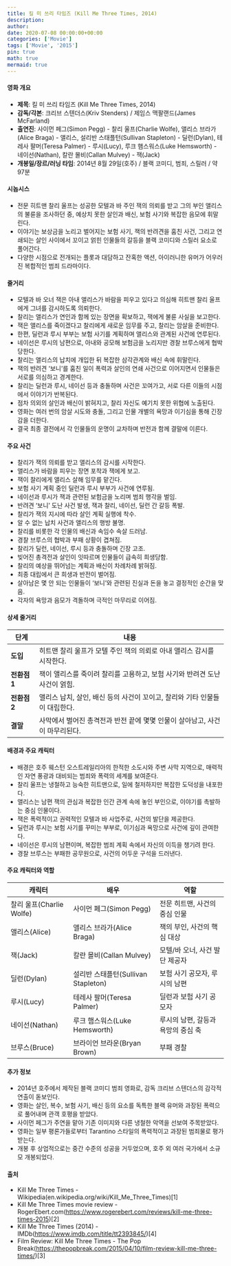 ```yaml
---
title: 킬 미 쓰리 타임즈 (Kill Me Three Times, 2014)
description: 
author: 
date: 2020-07-08 00:00:00+00:00
categories: ['Movie']
tags: ['Movie', '2015']
pin: true
math: true
mermaid: true
---
```

#### 영화 개요

- **제목**: 킬 미 쓰리 타임즈 (Kill Me Three Times, 2014)  
- **감독/각본**: 크리브 스텐더스(Kriv Stenders) / 제임스 맥팔랜드(James McFarland)  
- **출연진**: 사이먼 페그(Simon Pegg) - 찰리 울프(Charlie Wolfe), 앨리스 브라가(Alice Braga) - 앨리스, 설리반 스태플턴(Sullivan Stapleton) - 딜런(Dylan), 테레사 팔머(Teresa Palmer) - 루시(Lucy), 루크 햄스워스(Luke Hemsworth) - 네이선(Nathan), 칼란 몰비(Callan Mulvey) - 잭(Jack)  
- **개봉일/장르/러닝 타임**: 2014년 8월 29일(호주) / 블랙 코미디, 범죄, 스릴러 / 약 97분  

#### 시놉시스

- 전문 히트맨 찰리 울프는 성공한 모텔과 바 주인 잭의 의뢰를 받고 그의 부인 앨리스의 불륜을 조사하던 중, 예상치 못한 살인과 배신, 보험 사기와 복잡한 음모에 휘말린다.  
- 이야기는 보상금을 노리고 벌어지는 보험 사기, 잭의 반려견을 훔친 사건, 그리고 연쇄되는 살인 사이에서 꼬이고 얽힌 인물들의 갈등을 블랙 코미디와 스릴러 요소로 풀어간다.  
- 다양한 시점으로 전개되는 플롯과 대담하고 잔혹한 액션, 아이러니한 유머가 어우러진 복합적인 범죄 드라마이다.  

#### 줄거리

- 모텔과 바 오너 잭은 아내 앨리스가 바람을 피우고 있다고 의심해 히트맨 찰리 울프에게 그녀를 감시하도록 의뢰한다.  
- 찰리는 앨리스가 연인과 함께 있는 장면을 확보하고, 잭에게 불륜 사실을 보고한다.  
- 잭은 앨리스를 죽이겠다고 찰리에게 새로운 임무를 주고, 찰리는 암살을 준비한다.  
- 한편, 딜런과 루시 부부는 보험 사기를 계획하며 앨리스와 관계된 사건에 연루된다.  
- 네이선은 루시의 남편으로, 아내와 공모해 보험금을 노리지만 경찰 브루스에게 협박당한다.  
- 찰리는 앨리스의 납치에 개입한 뒤 복잡한 삼각관계와 배신 속에 휘말린다.  
- 잭의 반려견 ‘보니’를 훔친 일이 폭력과 살인의 연쇄 사건으로 이어지면서 인물들은 서로를 의심하고 경계한다.  
- 찰리는 딜런과 루시, 네이선 등과 충돌하며 사건은 꼬여가고, 서로 다른 이들의 시점에서 이야기가 반복된다.  
- 점차 의외의 살인과 배신이 밝혀지고, 찰리 자신도 예기치 못한 위협에 노출된다.  
- 영화는 여러 번의 암살 시도와 충돌, 그리고 인물 개별의 욕망과 이기심을 통해 긴장감을 더한다.  
- 결국 최종 결전에서 각 인물들의 운명이 교차하며 반전과 함께 결말에 이른다.  

#### 주요 사건

- 찰리가 잭의 의뢰를 받고 앨리스의 감시를 시작한다.  
- 앨리스가 바람을 피우는 장면 포착과 잭에게 보고.  
- 잭이 찰리에게 앨리스 살해 임무를 맡긴다.  
- 보험 사기 계획 중인 딜런과 루시 부부가 사건에 연루됨.  
- 네이선과 루시가 잭과 관련된 보험금을 노리며 범죄 행각을 벌임.  
- 반려견 ‘보니’ 도난 사건 발생, 잭과 찰리, 네이선, 딜런 간 갈등 폭발.  
- 찰리가 잭의 지시에 따라 살인 계획 실행에 착수.  
- 알 수 없는 납치 사건과 앨리스의 행방 불명.  
- 찰리를 비롯한 각 인물의 배신과 속임수 속살 드러남.  
- 경찰 브루스의 협박과 부패 상황이 겹쳐짐.  
- 찰리가 딜런, 네이선, 루시 등과 충돌하며 긴장 고조.  
- 빚어진 총격전과 살인이 잇따르며 인물들이 급속히 희생당함.  
- 찰리의 예상을 뛰어넘는 계획과 배신이 차례차례 밝혀짐.  
- 최종 대립에서 큰 희생과 반전이 벌어짐.  
- 살아남은 몇 안 되는 인물들이 ‘보니’와 관련된 진실과 돈을 놓고 결정적인 순간을 맞음.  
- 각자의 욕망과 음모가 격돌하며 극적인 마무리로 이어짐.  

#### 상세 줄거리

| **단계**   | **내용**                                                                   |
|------------|----------------------------------------------------------------------------|
| **도입**  | 히트맨 찰리 울프가 모텔 주인 잭의 의뢰로 아내 앨리스 감시를 시작한다.      |
| **전환점 1** | 잭이 앨리스를 죽이려 찰리를 고용하고, 보험 사기와 반려견 도난 사건이 얽힘. |
| **전환점 2** | 앨리스 납치, 살인, 배신 등의 사건이 꼬이고, 찰리와 기타 인물들이 대립한다.  |
| **결말**  | 사막에서 벌어진 총격전과 반전 끝에 몇몇 인물이 살아남고, 사건이 마무리된다.   |

#### 배경과 주요 캐릭터

- 배경은 호주 웨스턴 오스트레일리아의 한적한 소도시와 주변 사막 지역으로, 매력적인 자연 풍광과 대비되는 범죄와 폭력의 세계를 보여준다.  
- 찰리 울프는 냉철하고 능숙한 히트맨으로, 일에 철저하지만 복잡한 도덕성을 내포한다.  
- 앨리스는 남편 잭의 관심과 복잡한 인간 관계 속에 놓인 부인으로, 이야기를 촉발하는 중심 인물이다.  
- 잭은 폭력적이고 권력적인 모텔과 바 사업주로, 사건의 발단을 제공한다.  
- 딜런과 루시는 보험 사기를 꾸미는 부부로, 이기심과 욕망으로 사건에 깊이 관여한다.  
- 네이선은 루시의 남편이며, 복잡한 범죄 계획 속에서 자신의 이득을 챙기려 한다.  
- 경찰 브루스는 부패한 공무원으로, 사건의 어두운 구석을 드러낸다.  

#### 주요 캐릭터와 역할

| **캐릭터**        | **배우**               | **역할**                   |
|-------------------|------------------------|----------------------------|
| 찰리 울프(Charlie Wolfe)   | 사이먼 페그(Simon Pegg)       | 전문 히트맨, 사건의 중심 인물         |
| 앨리스(Alice)      | 앨리스 브라가(Alice Braga)   | 잭의 부인, 사건의 핵심 대상             |
| 잭(Jack)           | 칼란 몰비(Callan Mulvey)     | 모텔/바 오너, 사건 발단 제공자           |
| 딜런(Dylan)        | 설리반 스태플턴(Sullivan Stapleton) | 보험 사기 공모자, 루시의 남편           |
| 루시(Lucy)          | 테레사 팔머(Teresa Palmer)    | 딜런과 보험 사기 공모자                |
| 네이선(Nathan)      | 루크 햄스워스(Luke Hemsworth) | 루시의 남편, 갈등과 욕망의 중심 축         |
| 브루스(Bruce)       | 브라이언 브라운(Bryan Brown)   | 부패 경찰                    |

#### 추가 정보

- 2014년 호주에서 제작된 블랙 코미디 범죄 영화로, 감독 크리브 스텐더스의 감각적 연출이 돋보인다.  
- 영화는 살인, 복수, 보험 사기, 배신 등의 요소를 독특한 블랙 유머와 과장된 폭력으로 풀어내며 관객 호평을 받았다.  
- 사이먼 페그가 주연을 맡아 기존 이미지와 다른 냉철한 악역을 선보여 주목받았다.  
- 영화는 일부 평론가들로부터 Tarantino 스타일의 폭력적이고 과장된 범죄물로 평가받는다.  
- 개봉 후 상업적으로는 중간 수준의 성공을 거두었으며, 호주 외 여러 국가에서 소규모 개봉되었다.  

#### 출처

- Kill Me Three Times - Wikipedia(en.wikipedia.org/wiki/Kill_Me_Three_Times)[1]  
- Kill Me Three Times movie review - RogerEbert.com(https://www.rogerebert.com/reviews/kill-me-three-times-2015)[2]  
- Kill Me Three Times (2014) - IMDb(https://www.imdb.com/title/tt2393845/)[4]  
- Film Review: Kill Me Three Times - The Pop Break(https://thepopbreak.com/2015/04/10/film-review-kill-me-three-times/)[3]
